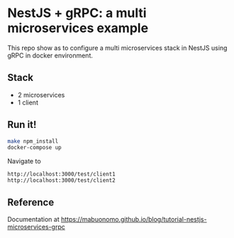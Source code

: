 # NestJS + gRPC: a multi microservices example

This repo show as to configure a multi microservices stack in NestJS using gRPC in docker environment.


## Stack
* 2 microservices 
* 1 client

## Run it!
```bash
make npm_install
docker-compose up
```
Navigate to

```
http://localhost:3000/test/client1
http://localhost:3000/test/client2
```

## Reference
Documentation at https://mabuonomo.github.io/blog/tutorial-nestjs-microservices-grpc
